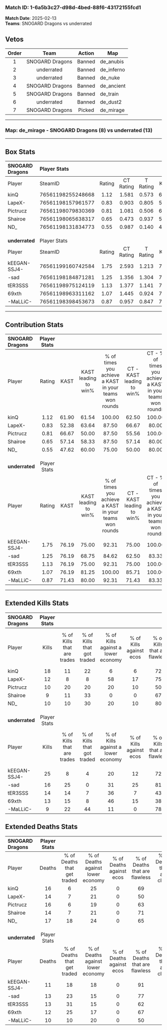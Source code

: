 ### Match ID: 1-6a5b3c27-d98d-4bed-88f6-43172155fcd1  
**Match Date**: 2025-02-13  
**Teams**: SNOGARD Dragons vs underrated  

## Vetos  

| Order | Team | Action | Map |
| :---: | :--: | :----: | --- |
| 1 | SNOGARD Dragons | Banned | de_anubis |
| 2 | underrated | Banned | de_inferno |
| 3 | underrated | Banned | de_nuke |
| 4 | SNOGARD Dragons | Banned | de_ancient |
| 5 | SNOGARD Dragons | Banned | de_train |
| 6 | underrated | Banned | de_dust2 |
| 7 | SNOGARD Dragons | Picked | de_mirage |

---  

### **Map**: de_mirage - SNOGARD Dragons (8) vs underrated (13)  
---  

## Box Stats  

| **SNOGARD Dragons** | Player Stats      |        |           |          |       |       |       |         |        |      |     |
| :- | :- | :-: | :-: | :-: | :-: | :-: | :-: | :-: | :-: | :-: | :-: |
| Player              | SteamID           | Rating | CT Rating | T Rating | KAST  |  ADR  | Kills | Assists | Deaths | K/D  | HS% |
| kinQ                | 76561198255248668 |  1.12  |   1.581   |  0.573   | 61.90 | 83.1  |  18   |    2    |   16   | 1.13 | 55  |
| LapeX-              | 76561198157961577 |  0.83  |   0.903   |  0.805   | 52.38 | 74.4  |  12   |    3    |   14   | 0.86 | 41  |
| Pictrucz            | 76561198079830369 |  0.81  |   1.081   |  0.506   | 66.67 | 69.0  |  10   |    7    |   16   | 0.63 | 60  |
| Shairoe             | 76561198065638317 |  0.65  |   0.473   |  0.937   | 57.14 | 44.8  |   9   |    2    |   14   | 0.64 | 55  |
| ND_                 | 76561198131834773 |  0.55  |   0.987   |  0.140   | 47.62 | 48.1  |  10   |    1    |   17   | 0.59 | 60  |
|                     |                   |        |           |          |       |       |       |         |        |      |     |
|                     |                   |        |           |          |       |       |       |         |        |      |     |
|                     |                   |        |           |          |       |       |       |         |        |      |     |
| **underrated**      | Player Stats      |        |           |          |       |       |       |         |        |      |     |
| Player              | SteamID           | Rating | CT Rating | T Rating | KAST  |  ADR  | Kills | Assists | Deaths | K/D  | HS% |
| kEEGAN-SSJ4-        | 76561199160742584 |  1.75  |   2.593   |  1.213   | 76.19 | 116.5 |  25   |    2    |   11   | 2.27 | 32  |
| -sad                | 76561198184871281 |  1.25  |   1.356   |  1.304   | 76.19 | 85.6  |  16   |    6    |   13   | 1.23 | 56  |
| tER3SSS             | 76561198975124119 |  1.13  |   1.377   |  1.141   | 76.19 | 75.9  |  14   |    5    |   13   | 1.08 | 57  |
| 69xth               | 76561198963311162 |  1.07  |   1.445   |  0.924   | 76.19 | 60.2  |  13   |    6    |   12   | 1.08 | 53  |
| -MaLLiC-            | 76561198398453673 |  0.87  |   0.957   |  0.847   | 71.43 | 49.9  |   9   |    2    |   10   | 0.90 | 88  |
---  

## Contribution Stats  

| **SNOGARD Dragons** | Player Stats |       |                      |                                                        |                           |                                                             |                          |                                                            |
| :- | :-: | :-: | :-: | :-: | :-: | :-: | :-: | :-: |
| Player              |    Rating    | KAST  | KAST leading to win% | % of times you achieve a KAST in your teams won rounds | CT - KAST leading to win% | CT - % of times you achieve a KAST in your teams won rounds | T - KAST leading to win% | T - % of times you achieve a KAST in your teams won rounds |
| kinQ                |     1.12     | 61.90 |        61.54         |                         100.00                         |           62.50           |                           100.00                            |          60.00           |                           100.00                           |
| LapeX-              |     0.83     | 52.38 |        63.64         |                         87.50                          |           66.67           |                            80.00                            |          60.00           |                           100.00                           |
| Pictrucz            |     0.81     | 66.67 |        50.00         |                         87.50                          |           55.56           |                           100.00                            |          40.00           |                           66.67                            |
| Shairoe             |     0.65     | 57.14 |        58.33         |                         87.50                          |           57.14           |                            80.00                            |          60.00           |                           100.00                           |
| ND_                 |     0.55     | 47.62 |        60.00         |                         75.00                          |           50.00           |                            80.00                            |          100.00          |                           66.67                            |
|                     |              |       |                      |                                                        |                           |                                                             |                          |                                                            |
|                     |              |       |                      |                                                        |                           |                                                             |                          |                                                            |
|                     |              |       |                      |                                                        |                           |                                                             |                          |                                                            |
| **underrated**      | Player Stats |       |                      |                                                        |                           |                                                             |                          |                                                            |
| Player              |    Rating    | KAST  | KAST leading to win% | % of times you achieve a KAST in your teams won rounds | CT - KAST leading to win% | CT - % of times you achieve a KAST in your teams won rounds | T - KAST leading to win% | T - % of times you achieve a KAST in your teams won rounds |
| kEEGAN-SSJ4-        |     1.75     | 76.19 |        75.00         |                         92.31                          |           75.00           |                           100.00                            |          75.00           |                           85.71                            |
| -sad                |     1.25     | 76.19 |        68.75         |                         84.62                          |           62.50           |                            83.33                            |          75.00           |                           85.71                            |
| tER3SSS             |     1.13     | 76.19 |        75.00         |                         92.31                          |           75.00           |                           100.00                            |          75.00           |                           85.71                            |
| 69xth               |     1.07     | 76.19 |        81.25         |                         100.00                         |           85.71           |                           100.00                            |          77.78           |                           100.00                           |
| -MaLLiC-            |     0.87     | 71.43 |        80.00         |                         92.31                          |           71.43           |                            83.33                            |          87.50           |                           100.00                           |
---  

## Extended Kills Stats  

| **SNOGARD Dragons** | Player Stats |                            |                            |                                    |                         |                              |                                 |                                       |                    |           |
| :- | :-: | :-: | :-: | :-: | :-: | :-: | :-: | :-: | :-: | :-: |
| Player              |    Kills     | % of Kills that are trades | % of Kills that got traded | % of Kills against a lower economy | % of Kills against ecos | % of Kills that are flawless | % of Kills that are close duels | % of Kills that are assisted by flash | Pistol Round Kills | AWP Kills |
| kinQ                |      18      |             11             |             22             |                 6                  |            6            |              72              |                6                |                   0                   |         0          |     1     |
| LapeX-              |      12      |             8              |             8              |                 58                 |           17            |              75              |                0                |                   0                   |         1          |     0     |
| Pictrucz            |      10      |             20             |             20             |                 20                 |           10            |              50              |                0                |                   0                   |         0          |     2     |
| Shairoe             |      9       |             11             |             33             |                 0                  |            0            |              67              |               11                |                   0                   |         0          |     1     |
| ND_                 |      10      |             10             |             30             |                 20                 |           10            |              80              |               10                |                   0                   |         0          |     3     |
|                     |              |                            |                            |                                    |                         |                              |                                 |                                       |                    |           |
|                     |              |                            |                            |                                    |                         |                              |                                 |                                       |                    |           |
|                     |              |                            |                            |                                    |                         |                              |                                 |                                       |                    |           |
| **underrated**      | Player Stats |                            |                            |                                    |                         |                              |                                 |                                       |                    |           |
| Player              |    Kills     | % of Kills that are trades | % of Kills that got traded | % of Kills against a lower economy | % of Kills against ecos | % of Kills that are flawless | % of Kills that are close duels | % of Kills that are assisted by flash | Pistol Round Kills | AWP Kills |
| kEEGAN-SSJ4-        |      25      |             8              |             4              |                 20                 |           12            |              72              |                0                |                   0                   |         15         |     5     |
| -sad                |      16      |             25             |             0              |                 31                 |           25            |              81              |                0                |                   0                   |         0          |     1     |
| tER3SSS             |      14      |             14             |             7              |                 36                 |            7            |              43              |                7                |                  14                   |         0          |     0     |
| 69xth               |      13      |             15             |             8              |                 46                 |           15            |              38              |                0                |                   0                   |         0          |     0     |
| -MaLLiC-            |      9       |             22             |             44             |                 11                 |            0            |              78              |                0                |                   0                   |         0          |     1     |
## Extended Deaths Stats  

| **SNOGARD Dragons** | Player Stats |                             |                                   |                          |                               |                            |                           |               |
| :- | :-: | :-: | :-: | :-: | :-: | :-: | :-: | :-: |
| Player              |    Deaths    | % of Deaths that get traded | % of Deaths against lower economy | % of Deaths against ecos | % of Deaths that are flawless | % of Deaths that are close | % of Deaths while blinded | Deaths to AWP |
| kinQ                |      16      |              6              |                25                 |            0             |              69               |             0              |             6             |       3       |
| LapeX-              |      14      |              7              |                21                 |            0             |              50               |             0              |             0             |       7       |
| Pictrucz            |      16      |              6              |                19                 |            0             |              63               |             6              |             0             |       2       |
| Shairoe             |      14      |              7              |                21                 |            0             |              71               |             0              |             7             |       2       |
| ND_                 |      17      |             18              |                24                 |            0             |              65               |             0              |             0             |       1       |
|                     |              |                             |                                   |                          |                               |                            |                           |               |
|                     |              |                             |                                   |                          |                               |                            |                           |               |
|                     |              |                             |                                   |                          |                               |                            |                           |               |
| **underrated**      | Player Stats |                             |                                   |                          |                               |                            |                           |               |
| Player              |    Deaths    | % of Deaths that get traded | % of Deaths against lower economy | % of Deaths against ecos | % of Deaths that are flawless | % of Deaths that are close | % of Deaths while blinded | Deaths to AWP |
| kEEGAN-SSJ4-        |      11      |             18              |                18                 |            0             |              91               |             9              |             0             |       1       |
| -sad                |      13      |             23              |                15                 |            0             |              77               |             8              |             0             |       0       |
| tER3SSS             |      13      |             31              |                15                 |            0             |              62               |             0              |             0             |       0       |
| 69xth               |      12      |             25              |                17                 |            0             |              67               |             8              |             0             |       0       |
| -MaLLiC-            |      10      |             10              |                20                 |            0             |              50               |             0              |             0             |       0       |
